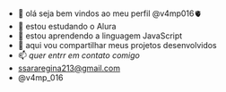 - 👋 olá seja bem vindos ao meu perfil @v4mp016🫀
- 👀 estou estudando o Alura 
- 🌱 estou aprendendo a linguagem JavaScript
- 💞️ aqui vou compartilhar meus projetos desenvolvidos 
- 📫 *quer entrr em contato comigo*
- ssararegina213@gmail.com
- @v4mp_016 
  
